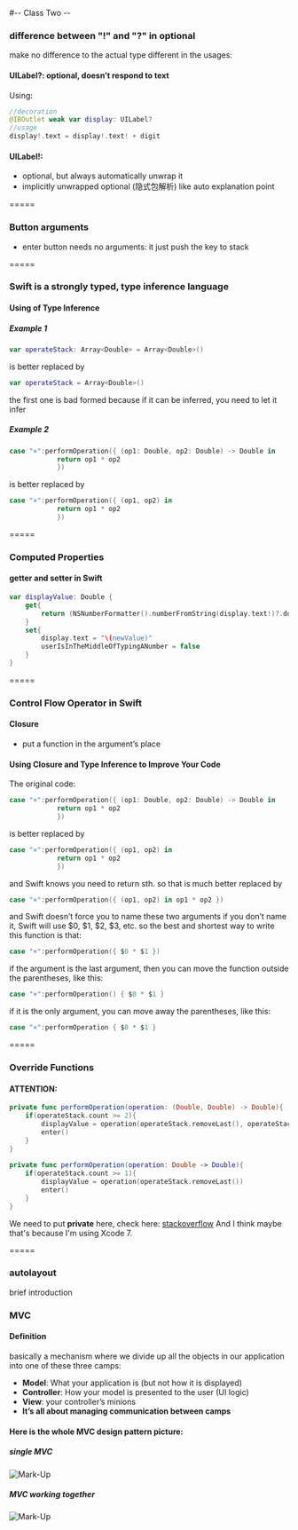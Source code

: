 #-- Class Two --

### difference between "!" and "?" in optional
make no difference to the actual type
different in the usages:

#### UILabel?: optional, doesn’t respond to text
Using:
```swift
//decoration
@IBOutlet weak var display: UILabel?
//usage
display!.text = display!.text! + digit
```

#### UILabel!:
* optional, but always automatically unwrap it
* implicitly unwrapped optional (隐式包解析) like auto explanation point

=====

### Button arguments
* enter button needs no arguments: it just push the key to stack

=====

### Swift is a strongly typed, type inference language
#### Using of Type Inference
##### Example 1
```swift
var operateStack: Array<Double> = Array<Double>()
```
is better replaced by
```swift
var operateStack = Array<Double>()
```
the first one is bad formed because if it can be inferred, you need to let it infer
##### Example 2
```swift
case "×":performOperation({ (op1: Double, op2: Double) -> Double in
            return op1 * op2
            })
```
is better replaced by
```swift
case "×":performOperation({ (op1, op2) in
            return op1 * op2
            })
```

=====

### Computed Properties
#### getter and setter in Swift
```swift
var displayValue: Double {
    get{
        return (NSNumberFormatter().numberFromString(display.text!)?.doubleValue)!
    }
    set{
        display.text = "\(newValue)"
        userIsInTheMiddleOfTypingANumber = false
    }
}
```

=====

### Control Flow Operator in Swift
#### Closure
* put a function in the argument’s place

#### Using Closure and Type Inference to Improve Your Code
The original code:
```swift
case "×":performOperation({ (op1: Double, op2: Double) -> Double in
            return op1 * op2
            })
```
is better replaced by
```swift
case "×":performOperation({ (op1, op2) in
            return op1 * op2
            })
```
and Swift knows you need to return sth. so that is much better replaced by
```swift
case "×":performOperation({ (op1, op2) in op1 * op2 })
```
and Swift doesn’t force you to name these two arguments
if you don’t name it, Swift will use $0, $1, $2, $3, etc.
so the best and shortest way to write this function is that:
```swift
case "×":performOperation({ $0 * $1 })
```
if the argument is the last argument, then you can move the function outside the parentheses, like this:
```swift
case "×":performOperation() { $0 * $1 }
```
if it is the only argument, you can move away the parentheses, like this:
```swift
case "×":performOperation { $0 * $1 }
```

=====

### Override Functions
#### ATTENTION:
```swift
private func performOperation(operation: (Double, Double) -> Double){
    if(operateStack.count >= 2){
        displayValue = operation(operateStack.removeLast(), operateStack.removeLast())
        enter()
    }
}
    
private func performOperation(operation: Double -> Double){
    if(operateStack.count >= 1){
        displayValue = operation(operateStack.removeLast())
        enter()
    }
}
```
We need to put **private** here, check here: [stackoverflow]( http://stackoverflow.com/questions/29457720/compiler-error-method-with-objective-c-selector-conflicts-with-previous-declara)
And I think maybe that's because I'm using Xcode 7.

=====

### autolayout
brief introduction

### MVC
#### Definition
basically a mechanism where we divide up all the objects in our application into one of these three camps:
* **Model**: What your application is (but not how it is displayed)
* **Controller**: How your model is presented to the user (UI logic)
* **View**: your controller’s minions
* **It’s all about managing communication between camps**

#### Here is the whole MVC design pattern picture:
##### single MVC
![Mark-Up](http://blog.devtang.com/images/ios_mvc.jpg)
##### MVC working together
![Mark-Up](https://littlehales.files.wordpress.com/2012/01/mvc2.jpg)